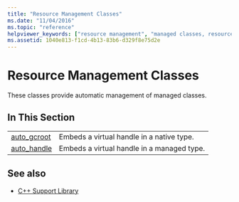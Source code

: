 ```yaml
---
title: "Resource Management Classes"
ms.date: "11/04/2016"
ms.topic: "reference"
helpviewer_keywords: ["resource management", "managed classes, resource management", "classes [C++], resource management", "resource management, C++ classes", "resources [C++], management"]
ms.assetid: 1040e813-f1cd-4b13-83b6-d329f8e75d2e
---
```

# Resource Management Classes

These classes provide automatic management of managed classes.

## In This Section

|||
|-|-|
|[auto_gcroot](../dotnet/auto-gcroot.md)|Embeds a virtual handle in a native type.|
|[auto_handle](../dotnet/auto-handle.md)|Embeds a virtual handle in a managed type.|

## See also

- [C++ Support Library](../dotnet/cpp-support-library.md)
